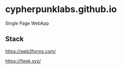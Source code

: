 # cypherpunklabs.github.io
Single Page WebApp

## Stack

https://web3forms.com/ 

https://fleek.xyz/ 

